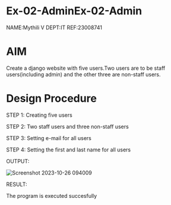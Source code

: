 # Ex-02-AdminEx-02-Admin

NAME:Mythili V
DEPT:IT
REF:23008741

# AIM
Create a django website with five users.Two users are to be staff users(including admin) and the other three are non-staff users.

# Design Procedure

STEP 1:
Creating five users


STEP 2:
Two staff users and three non-staff users


STEP 3:
Setting e-mail for all users


STEP 4:
Setting the first and last name for all users

OUTPUT:



![Screenshot 2023-10-26 094009](https://github.com/salinianbzhgan/ODD2023-WT-Ex-02-Admin/assets/145742862/1d6d19b3-8efb-4c3e-8702-1f4cd1e25582)



RESULT: 

The program is executed succesfully
